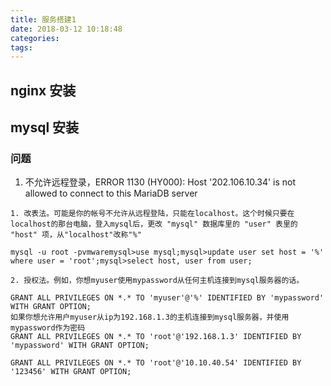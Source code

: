 ```yaml
---
title: 服务搭建1
date: 2018-03-12 10:18:48
categories: 
tags: 
---
```


## nginx 安装
## mysql 安装

### 问题

1. 不允许远程登录，ERROR 1130 (HY000): Host '202.106.10.34' is not allowed to connect to this MariaDB server 
```解决方法：
1. 改表法。可能是你的帐号不允许从远程登陆，只能在localhost。这个时候只要在localhost的那台电脑，登入mysql后，更改 "mysql" 数据库里的 "user" 表里的 "host" 项，从"localhost"改称"%"

mysql -u root -pvmwaremysql>use mysql;mysql>update user set host = '%' where user = 'root';mysql>select host, user from user;

2. 授权法。例如，你想myuser使用mypassword从任何主机连接到mysql服务器的话。

GRANT ALL PRIVILEGES ON *.* TO 'myuser'@'%' IDENTIFIED BY 'mypassword' WITH GRANT OPTION;
如果你想允许用户myuser从ip为192.168.1.3的主机连接到mysql服务器，并使用mypassword作为密码
GRANT ALL PRIVILEGES ON *.* TO 'root'@'192.168.1.3' IDENTIFIED BY 'mypassword' WITH GRANT OPTION;

GRANT ALL PRIVILEGES ON *.* TO 'root'@'10.10.40.54' IDENTIFIED BY '123456' WITH GRANT OPTION;
```

